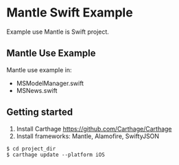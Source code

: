 # Mantle Swift Example
Example use Mantle is Swift project. 

## Mantle Use Example
Mantle use example in:
- MSModelManager.swift
- MSNews.swift

## Getting started
1. Install Carthage 
https://github.com/Carthage/Carthage
2. Install frameworks: Mantle, Alamofire, SwiftyJSON
```
$ cd project_dir
$ carthage update --platform iOS
```
